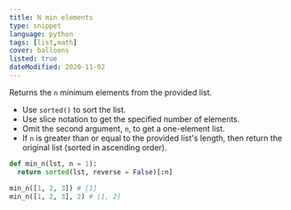 ```yaml
---
title: N min elements
type: snippet
language: python
tags: [list,math]
cover: balloons
listed: true
dateModified: 2020-11-02
---
```


Returns the `n` minimum elements from the provided list.

- Use `sorted()` to sort the list.
- Use slice notation to get the specified number of elements.
- Omit the second argument, `n`, to get a one-element list.
- If `n` is greater than or equal to the provided list's length, then return the original list (sorted in ascending order).

```py
def min_n(lst, n = 1):
  return sorted(lst, reverse = False)[:n]

min_n([1, 2, 3]) # [1]
min_n([1, 2, 3], 2) # [1, 2]
```
